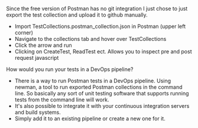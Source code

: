 Since the free version of Postman has no git integration I just chose to just export the test collection and upload it to github manually.

  - Import TestCollections.postman_collection.json in Postman (upper left corner)
  - Navigate to the collections tab and hover over TestCollections
  - Click the arrow and run
  - Clicking on CreateTest, ReadTest ect. Allows you to inspect pre and post request javascript

How would you run your tests in a DevOps pipeline?
  - There is a way to run Postman tests in a DevOps pipeline. Using newman, a tool to run exported Postman collections in the command line. So basically any sort of unit testing software that supports running tests from the command line will work.
  - It's also possible to integrate it with your continuous integration servers and build systems.
  - Simply add it to an existing pipeline or create a new one for it.
